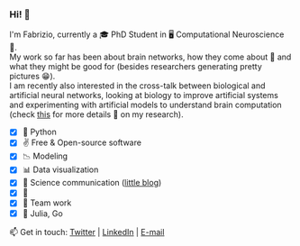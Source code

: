 ### Hi! 👋

I'm Fabrizio, currently a 🎓 PhD Student in 🖥️ Computational Neuroscience 🧠.  \
My work so far has been about brain networks, how they come about 🔭 and what they might be good for (besides researchers generating pretty pictures 😁). \
I am recently also interested in the cross-talk between biological and artificial neural networks, looking at biology to improve artificial systems and experimenting with artificial models to understand brain computation (check [this](https://fabridamicelli.github.io/blog/research/) for more details 🧐 on my research).

- [x] 🐍 Python
- [x] :v: Free & Open-source software 
- [x] :chart_with_downwards_trend: Modeling
- [x] :bar_chart: Data visualization
- [x] 📝 Science communication ([little blog](https://fabridamicelli.github.io/blog/))
- [x] :mate:
- [x] 👫 Team work 
- [x] 🌱 Julia, Go

📫 Get in touch: [Twitter](https://twitter.com/fabridamicelli) | [LinkedIn](https://www.linkedin.com/in/fabridamicelli) | [E-mail](mailto:fabridamicelli@gmail.com)

<!--
**fabridamicelli/fabridamicelli** is a ✨ _special_ ✨ repository because its `README.md` (this file) appears on your GitHub profile.

Here are some ideas to get you started:

-  I’m currently working on ...
- 🌱 I’m currently learning ...
- 👯 I’m looking to collaborate on ...
- 🤔 I’m looking for help with ...
- 💬 Ask me about ...
- 📫 How to reach me: ...
- 😄 Pronouns: ...
- ⚡ Fun fact: ...
-->
